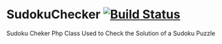 SudokuChecker [![Build Status](https://travis-ci.org/BonDoQ/SudokuChecker.svg?branch=master)](https://travis-ci.org/BonDoQ/SudokuChecker)
=============

Sudoku Cheker Php Class Used to Check the Solution of a Sudoku Puzzle

